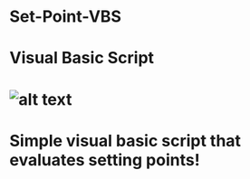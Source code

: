 # Set-Point-VBS
# <h1>Visual Basic Script</h1> 
# ![alt text](https://blog-du-grouik.tinad.fr/public/vbscript.png)
# <p> Simple visual basic script that evaluates setting points!</p>
